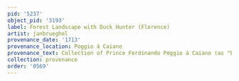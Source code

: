 ```yaml
---
pid: '5237'
object_pid: '3193'
label: Forest Landscape with Duck Hunter (Florence)
artist: janbrueghel
provenance_date: '1713'
provenance_location: Poggio á Caiano
provenance_text: Collection of Prince Ferdinando Poggio á Caiano (as "Pieter Brueghel")
collection: provenance
order: '0569'
---
```


